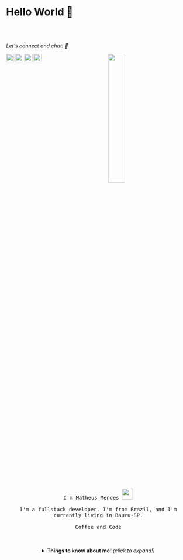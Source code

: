 # Hello World 🖤

<br>
<br>

<i> Let's connect and chat! :incoming_envelope: </i>
<br>

  <a href="https://linkedin.com/in/ashwanisng">
    <img align="left" alt="Ashwani's Linkdein" width="22px" src="https://cdn.jsdelivr.net/npm/simple-icons@v3/icons/linkedin.svg" />
  </a>
  <a href="https://github.com/matheusmendesp">
    <img align="left" alt="Ashwani's Github" width="22px" src="https://cdn.jsdelivr.net/npm/simple-icons@v3/icons/github.svg" />
  </a>
  <a href="https://www.instagram.com/matheusmendespp/">
    <img align="left" alt="Ashwani's Instagram" width="22px" src="https://cdn.jsdelivr.net/npm/simple-icons@v3/icons/instagram.svg" />
  </a>
  <a href="https://www.facebook.com/matheus.mendespedro">
    <img align="left" alt="Ashwani's Facebook" width="22px" src="https://cdn.jsdelivr.net/npm/simple-icons@v3/icons/facebook.svg" />
  </a>

<p align="center">
  <img src="https://github.com/rajput2107/rajput2107/blob/master/Assets/Developer.gif" width="30%">
  <br>
  <br>
  <samp>
      I'm Matheus Mendes <img src="https://raw.githubusercontent.com/iampavangandhi/iampavangandhi/master/gifs/Hi.gif" width="30px">
    <br>
    <br>
      I'm a fullstack developer. I'm from Brazil, and I'm currently living in Bauru-SP.
    <br>
    <br>
      Coffee and Code
    </samp>
</p>

<br>
<br>

<div align="center">
  <details>
    <summary> <b> Things to know about me! </b> <i>(click to expand!)</i> </summary>

  ![Matheus Mendes github stats](https://github-readme-stats.vercel.app/api?username=matheusmendesp&show_icons=true&theme=dark)



  ### Recently I'm coding in...
  <a href="https://codestats.net/users/matheusmendesp">
    <img align="middle" src="https://github-readme-stats.vercel.app/api/top-langs/?username=matheusmendesp&layout=compact&theme=dark" alt="Most Used Languages" />
  </a>

  ### My latest projects

  <a href="https://github.com/matheusmendesp/dynamic-code/">
    <img align="middle" src="https://github-readme-stats.vercel.app/api/pin/?username=matheusmendesp&repo=dynamic-code" alt="dynamic-code" />
  </a>
  <a href="https://github.com/matheusmendesp/convertmymoney">
    <img align="middle" src="https://github-readme-stats.vercel.app/api/pin/?username=matheusmendesp&repo=convertmymoney" alt="convertmymoney" />
  </a>

  </details>
</div>
